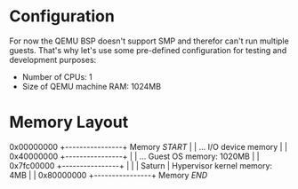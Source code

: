 # Configuration

For now the QEMU BSP doesn't support SMP and therefor can't run multiple guests. That's why let's
use some pre-defined configuration for testing and development purposes:

 - Number of CPUs: 1
 - Size of QEMU machine RAM: 1024MB

# Memory Layout

 0x00000000 +----------------+     Memory _START_
            |                |
                    ...            I/O device memory
            |                |
 0x40000000 +----------------+ 
            |                |
                    ...            Guest OS memory: 1020MB
            |                |
 0x7fc00000 +----------------+
            |                |
            |     Saturn     |     Hypervisor kernel memory: 4MB
            |                |
 0x80000000 +----------------+     Memory _END_
